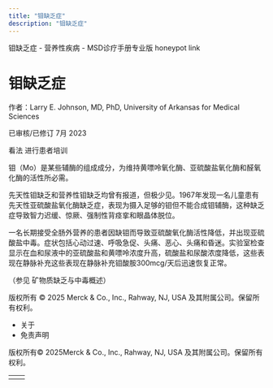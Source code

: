 ```yaml
---
title: "钼缺乏症"
description: "钼缺乏症"
---
```


﻿钼缺乏症 \- 营养性疾病 \- MSD诊疗手册专业版 honeypot link

# 钼缺乏症

作者：Larry E. Johnson, MD, PhD, University of Arkansas for Medical Sciences

已审核/已修订 7月 2023

看法 进行患者培训

钼（Mo）是某些辅酶的组成成分，为维持黄嘌呤氧化酶、亚硫酸盐氧化酶和醛氧化酶的活性所必需。

先天性钼缺乏和营养性钼缺乏均曾有报道，但极少见。1967年发现一名儿童患有先天性亚硫酸盐氧化酶缺乏症，表现为摄入足够的钼但不能合成钼辅酶，这种缺乏症导致智力迟缓、惊厥、强制性背痉挛和眼晶体脱位。

一名长期接受全肠外营养的患者因缺钼而导致亚硫酸氧化酶活性降低，并出现亚硫酸盐中毒。症状包括心动过速、呼吸急促、头痛、恶心、头痛和昏迷。实验室检查显示在血和尿液中的亚硫酸盐和黄嘌呤浓度升高，硫酸盐和尿酸浓度降低，这些表现在静脉补充这些表现在静脉补充钼酸胺300mcg/天后迅速恢复正常。

（参见 矿物质缺乏与中毒概述）



版权所有 © 2025
Merck & Co., Inc., Rahway, NJ, USA 及其附属公司。保留所有权利。

- 关于
- 免责声明

版权所有© 2025Merck & Co., Inc., Rahway, NJ, USA 及其附属公司。保留所有权利。

|     |     |
| --- | --- |
|  |  |